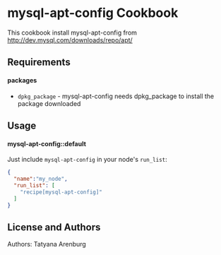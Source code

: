 mysql-apt-config Cookbook
=========================
This cookbook install mysql-apt-config
from http://dev.mysql.com/downloads/repo/apt/

Requirements
------------

#### packages
- `dpkg_package` - mysql-apt-config needs dpkg_package to install the package downloaded


Usage
-----
#### mysql-apt-config::default
Just include `mysql-apt-config` in your node's `run_list`:

```json
{
  "name":"my_node",
  "run_list": [
    "recipe[mysql-apt-config]"
  ]
}
```

License and Authors
-------------------
Authors:  Tatyana Arenburg
